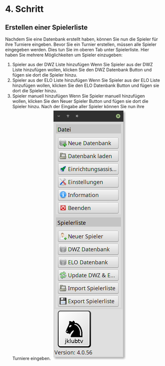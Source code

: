 # 4. Schritt
## Erstellen einer Spielerliste
Nachdem Sie eine Datenbank erstellt haben, können Sie nun
die Spieler für ihre Turniere eingeben. Bevor Sie ein Turnier
erstellen, müssen alle Spieler eingegeben werden.
Dies tun Sie im oberen Tab unter
Spielerliste.
Hier haben Sie mehrere Möglichkeiten um Spieler
einzugeben:
1. Spieler aus der DWZ Liste hinzufügen
Wenn Sie Spieler aus der DWZ Liste hinzufügen wollen,
klicken Sie den DWZ Datenbank Button und fügen sie
dort die Spieler hinzu.
2. Spieler aus der ELO Liste hinzufügen
Wenn Sie Spieler aus der ELO Liste hinzufügen wollen,
klicken Sie den ELO Datenbank Button und fügen sie
dort die Spieler hinzu.
3. Spieler manuell hinzufügen
Wenn Sie Spieler manuell hinzufügen wollen, klicken Sie
den Neuer Spieler Button und fügen sie dort die Spieler
hinzu.
Nach der Eingabe aller Spieler können Sie nun ihre Turniere
eingeben.
![neue Datenbank](newDB.png)
